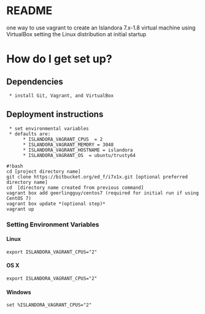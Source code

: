 # README #

one way to use vagrant to create an Islandora 7.x-1.8 virtual machine using VirtualBox setting the Linux distribution at initial startup

# How do I get set up? #

## Dependencies ##
     * install Git, Vagrant, and VirtualBox

## Deployment instructions ##
     * set environmental variables 
     * defaults are:
          * ISLANDORA_VAGRANT_CPUS  = 2
          * ISLANDORA_VAGRANT_MEMORY = 3048
          * ISLANDORA_VAGRANT_HOSTNAME = islandora
          * ISLANDORA_VAGRANT_OS  = ubuntu/trusty64


```
#!bash
cd [project directory name]
git clone https://bitbucket.org/ed_f/i7x1x.git [optional preferred directory name]
cd  [directory name created from previous command]
vagrant box add geerlingguy/centos7 (required for initial run if using CentOS 7)
vagrant box update *(optional step)*
vagrant up
```

### Setting Environment Variables ###

#### Linux ####
```export ISLANDORA_VAGRANT_CPUS="2"```
#### OS X ####
```export ISLANDORA_VAGRANT_CPUS="2"```
#### Windows ####
```set %ISLANDORA_VAGRANT_CPUS="2"```